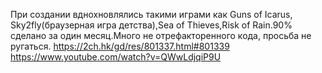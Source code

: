 При создании вднохновлялись такими играми как Guns of Icarus, Sky2fly(браузерная игра детства),Sea of Thieves,Risk of Rain.90% сделано за один месяц.Много не отрефакторенного кода, просьба не ругаться.
https://2ch.hk/gd/res/801337.html#801339 https://www.youtube.com/watch?v=QWwLdjqiP9U
